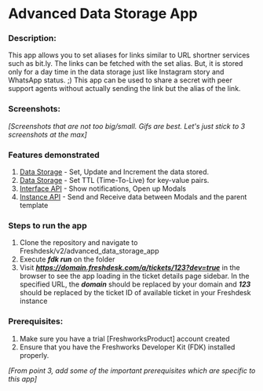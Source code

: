 # Advanced Data Storage App

### Description:

This app allows you to set aliases for links similar to URL shortner services such as bit.ly.
The links can be fetched with the set alias. But, it is stored only for a day time in the data storage just like Instagram story and WhatsApp status. ;)
This app can be used to share a secret with peer support agents without actually sending the link but the alias of the link.

### Screenshots:

_[Screenshots that are not too big/small. Gifs are best. Let's just stick to 3 screenshots at the max]_

### Features demonstrated

1. [Data Storage](https://developer.freshdesk.com/v2/docs/data-storage/) - Set, Update and Increment the data stored.
2. [Data Storage](https://developer.freshdesk.com/v2/docs/data-storage/) - Set TTL (Time-To-Live) for key-value pairs.
3. [Interface API](https://developer.freshdesk.com/v2/docs/interface-api/) - Show notifications, Open up Modals
4. [Instance API](https://developer.freshdesk.com/v2/docs/instance-api/) - Send and Receive data between Modals and the parent template

### Steps to run the app

1. Clone the repository and navigate to Freshdesk/v2/advanced_data_storage_app
2. Execute **_fdk run_** on the folder
3. Visit **_https://domain.freshdesk.com/a/tickets/123?dev=true_** in the browser to see the app loading in the ticket details page sidebar. In the specified URL, the **_domain_** should be replaced by your domain and **_123_** should be replaced by the ticket ID of available ticket in your Freshdesk instance

### Prerequisites:
1. Make sure you have a trial [FreshworksProduct] account created
2. Ensure that you have the Freshworks Developer Kit (FDK) installed properly.

_[From point 3, add some of the important prerequisites which are specific to this app]_

